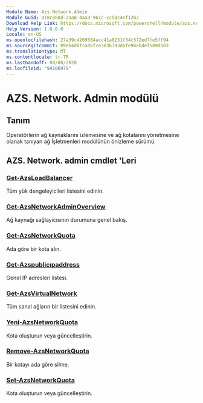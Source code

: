 ```yaml
---
Module Name: Azs.Network.Admin
Module Guid: 818c880d-2aa0-4aa3-961c-cc58c4ef12b2
Download Help Link: https://docs.microsoft.com/powershell/module/azs.network.admin
Help Version: 1.0.0.0
Locale: en-US
ms.openlocfilehash: 27a39c4269584acc41a0231f34c572ed7fe5ff94
ms.sourcegitcommit: 09eb4dbfcad6fce303b793dafe9bebdef589db03
ms.translationtype: MT
ms.contentlocale: tr-TR
ms.lasthandoff: 08/08/2020
ms.locfileid: "94106979"
---
```

# AZS. Network. Admin modülü
## Tanım
Operatörlerin ağ kaynaklarını izlemesine ve ağ kotalarını yönetmesine olanak tanıyan ağ İşletmenleri modülünün önizleme sürümü.

## AZS. Network. admin cmdlet 'Leri
### [Get-AzsLoadBalancer](Get-AzsLoadBalancer.md)
Tüm yük dengeleyicileri listesini edinin.

### [Get-AzsNetworkAdminOverview](Get-AzsNetworkAdminOverview.md)
Ağ kaynağı sağlayıcısının durumuna genel bakış.

### [Get-AzsNetworkQuota](Get-AzsNetworkQuota.md)
Ada göre bir kota alın.

### [Get-Azspublicıpaddress](Get-AzsPublicIPAddress.md)
Genel IP adresleri listesi.

### [Get-AzsVirtualNetwork](Get-AzsVirtualNetwork.md)
Tüm sanal ağların bir listesini edinin.

### [Yeni-AzsNetworkQuota](New-AzsNetworkQuota.md)
Kota oluşturun veya güncelleştirin.

### [Remove-AzsNetworkQuota](Remove-AzsNetworkQuota.md)
Bir kotayı ada göre silme.

### [Set-AzsNetworkQuota](Set-AzsNetworkQuota.md)
Kota oluşturun veya güncelleştirin.

